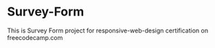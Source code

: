 # Survey-Form
This is Survey Form project for responsive-web-design certification on freecodecamp.com
